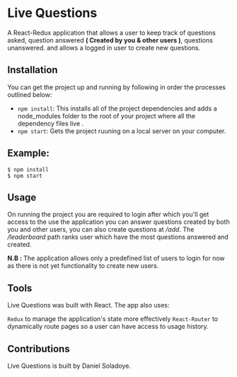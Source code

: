 # Live Questions
A React-Redux application that allows a user to keep track of questions asked, question answered **( Created by you & other users )**, questions unanswered. and allows a logged in user to create new questions.

## Installation
You can get the project up and running by following in order the processes outlined below:

- `npm install`: This installs all of the project dependencies and adds a node_modules folder to the root of your project where all the dependency files live .
- `npm start`: Gets the project ruuning on a local server on your computer.

## Example:
```
$ npm install
$ npm start
```

## Usage
On running the project you are required to login after which you'll get access to the use the application you can answer questions created by both you and other users, you can also create questions at _/add_. The _/leaderboard_ path ranks user which have the most questions answered and created.

**N.B :** The application allows only a predefined list of users to login for now as there is not yet functionality to create new users.

## Tools
Live Questions was built with React. The app also uses:

`Redux` to manage the application's state more effectively
`React-Router` to dynamically route pages so a user can have access to usage history.

## Contributions
Live Questions is built by Daniel Soladoye.